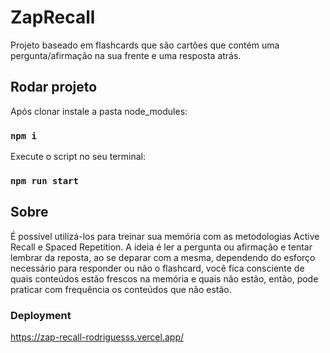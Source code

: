 # ZapRecall

Projeto baseado em flashcards que são cartões que contém uma pergunta/afirmação na sua frente e uma resposta atrás. 


## Rodar projeto

Após clonar instale a pasta node_modules:

### `npm i`

Execute o script no seu terminal:

### `npm run start`


## Sobre

É possível utilizá-los para treinar sua memória com as metodologias Active Recall e Spaced Repetition. A ideia é ler a pergunta ou afirmação e tentar lembrar da reposta, ao se deparar com a mesma, dependendo do esforço necessário para responder ou não o flashcard, você fica consciente de quais conteúdos estão frescos na memória e quais não estão, então, pode praticar com frequência os conteúdos que não estão.


### Deployment

https://zap-recall-rodriguesss.vercel.app/
